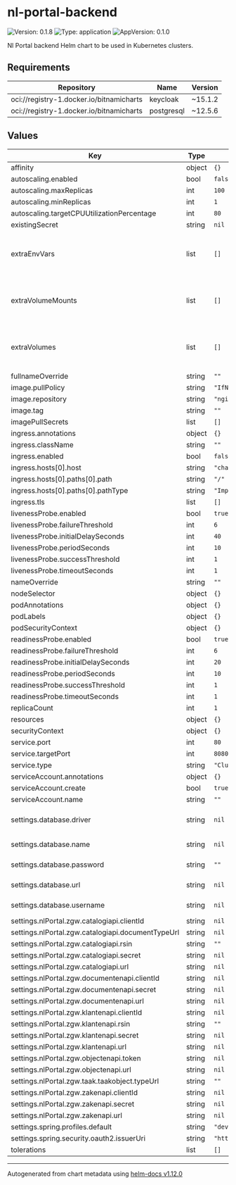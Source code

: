 # nl-portal-backend

![Version: 0.1.8](https://img.shields.io/badge/Version-0.1.8-informational?style=flat-square) ![Type: application](https://img.shields.io/badge/Type-application-informational?style=flat-square) ![AppVersion: 0.1.0](https://img.shields.io/badge/AppVersion-0.1.0-informational?style=flat-square)

Nl Portal backend Helm chart to be used in Kubernetes clusters.

## Requirements

| Repository | Name | Version |
|------------|------|---------|
| oci://registry-1.docker.io/bitnamicharts | keycloak | ~15.1.2 |
| oci://registry-1.docker.io/bitnamicharts | postgresql | ~12.5.6 |

## Values

| Key | Type | Default | Description                                              |
|-----|------|---------|----------------------------------------------------------|
| affinity | object | `{}` |                                                          |
| autoscaling.enabled | bool | `false` |                                                          |
| autoscaling.maxReplicas | int | `100` |                                                          |
| autoscaling.minReplicas | int | `1` |                                                          |
| autoscaling.targetCPUUtilizationPercentage | int | `80` |                                                          |
| existingSecret | string | `nil` |                                                          |
| extraEnvVars | list | `[]` | Array with extra environment variables to add            |
| extraVolumeMounts | list | `[]` | Optionally specify extra list of additional volumeMounts |
| extraVolumes | list | `[]` | Optionally specify extra list of additional volumes      |
| fullnameOverride | string | `""` |                                                          |
| image.pullPolicy | string | `"IfNotPresent"` |                                                          |
| image.repository | string | `"nginx"` |                                                          |
| image.tag | string | `""` |                                                          |
| imagePullSecrets | list | `[]` |                                                          |
| ingress.annotations | object | `{}` |                                                          |
| ingress.className | string | `""` |                                                          |
| ingress.enabled | bool | `false` |                                                          |
| ingress.hosts[0].host | string | `"chart-example.local"` |                                                          |
| ingress.hosts[0].paths[0].path | string | `"/"` |                                                          |
| ingress.hosts[0].paths[0].pathType | string | `"ImplementationSpecific"` |                                                          |
| ingress.tls | list | `[]` |                                                          |
| livenessProbe.enabled | bool | `true` |                                                          |
| livenessProbe.failureThreshold | int | `6` |                                                          |
| livenessProbe.initialDelaySeconds | int | `40` |                                                          |
| livenessProbe.periodSeconds | int | `10` |                                                          |
| livenessProbe.successThreshold | int | `1` |                                                          |
| livenessProbe.timeoutSeconds | int | `1` |                                                          |
| nameOverride | string | `""` |                                                          |
| nodeSelector | object | `{}` |                                                          |
| podAnnotations | object | `{}` |                                                          |
| podLabels | object | `{}` |                                                          |
| podSecurityContext | object | `{}` |                                                          |
| readinessProbe.enabled | bool | `true` |                                                          |
| readinessProbe.failureThreshold | int | `6` |                                                          |
| readinessProbe.initialDelaySeconds | int | `20` |                                                          |
| readinessProbe.periodSeconds | int | `10` |                                                          |
| readinessProbe.successThreshold | int | `1` |                                                          |
| readinessProbe.timeoutSeconds | int | `1` |                                                          |
| replicaCount | int | `1` |                                                          |
| resources | object | `{}` |                                                          |
| securityContext | object | `{}` |                                                          |
| service.port | int | `80` |                                                          |
| service.targetPort | int | `8080` |                                                          |
| service.type | string | `"ClusterIP"` |                                                          |
| serviceAccount.annotations | object | `{}` |                                                          |
| serviceAccount.create | bool | `true` |                                                          |
| serviceAccount.name | string | `""` |                                                          |
| settings.database.driver | string | `nil` | Driver Class name of the database                        |
| settings.database.name | string | `nil` | Database name                                            |
| settings.database.password | string | `""` | Database password                                        |
| settings.database.url | string | `nil` | Database hostname                                        |
| settings.database.username | string | `nil` | Username for the database                                |
| settings.nlPortal.zgw.catalogiapi.clientId | string | `nil` |                                                          |
| settings.nlPortal.zgw.catalogiapi.documentTypeUrl | string | `nil` |                                                          |
| settings.nlPortal.zgw.catalogiapi.rsin | string | `""` |                                                          |
| settings.nlPortal.zgw.catalogiapi.secret | string | `nil` |                                                          |
| settings.nlPortal.zgw.catalogiapi.url | string | `nil` |                                                          |
| settings.nlPortal.zgw.documentenapi.clientId | string | `nil` |                                                          |
| settings.nlPortal.zgw.documentenapi.secret | string | `nil` |                                                          |
| settings.nlPortal.zgw.documentenapi.url | string | `nil` |                                                          |
| settings.nlPortal.zgw.klantenapi.clientId | string | `nil` |                                                          |
| settings.nlPortal.zgw.klantenapi.rsin | string | `""` |                                                          |
| settings.nlPortal.zgw.klantenapi.secret | string | `nil` |                                                          |
| settings.nlPortal.zgw.klantenapi.url | string | `nil` |                                                          |
| settings.nlPortal.zgw.objectenapi.token | string | `nil` |                                                          |
| settings.nlPortal.zgw.objectenapi.url | string | `nil` |                                                          |
| settings.nlPortal.zgw.taak.taakobject.typeUrl | string | `""` |                                                          |
| settings.nlPortal.zgw.zakenapi.clientId | string | `nil` |                                                          |
| settings.nlPortal.zgw.zakenapi.secret | string | `nil` |                                                          |
| settings.nlPortal.zgw.zakenapi.url | string | `nil` |                                                          |
| settings.spring.profiles.default | string | `"dev"` |                                                          |
| settings.spring.security.oauth2.issuerUri | string | `"http://localhost:8082/auth/realms/master"` |                                                          |
| tolerations | list | `[]` |                                                          |

----------------------------------------------
Autogenerated from chart metadata using [helm-docs v1.12.0](https://github.com/norwoodj/helm-docs/releases/v1.12.0)
